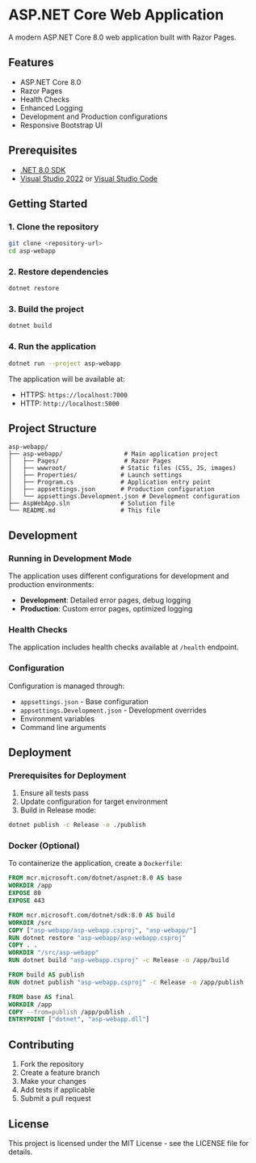 # ASP.NET Core Web Application

A modern ASP.NET Core 8.0 web application built with Razor Pages.

## Features

- ASP.NET Core 8.0
- Razor Pages
- Health Checks
- Enhanced Logging
- Development and Production configurations
- Responsive Bootstrap UI

## Prerequisites

- [.NET 8.0 SDK](https://dotnet.microsoft.com/download/dotnet/8.0)
- [Visual Studio 2022](https://visualstudio.microsoft.com/) or [Visual Studio Code](https://code.visualstudio.com/)

## Getting Started

### 1. Clone the repository

```bash
git clone <repository-url>
cd asp-webapp
```

### 2. Restore dependencies

```bash
dotnet restore
```

### 3. Build the project

```bash
dotnet build
```

### 4. Run the application

```bash
dotnet run --project asp-webapp
```

The application will be available at:
- HTTPS: `https://localhost:7000`
- HTTP: `http://localhost:5000`

## Project Structure

```
asp-webapp/
├── asp-webapp/                 # Main application project
│   ├── Pages/                  # Razor Pages
│   ├── wwwroot/               # Static files (CSS, JS, images)
│   ├── Properties/            # Launch settings
│   ├── Program.cs             # Application entry point
│   ├── appsettings.json       # Production configuration
│   └── appsettings.Development.json # Development configuration
├── AspWebApp.sln              # Solution file
└── README.md                  # This file
```

## Development

### Running in Development Mode

The application uses different configurations for development and production environments:

- **Development**: Detailed error pages, debug logging
- **Production**: Custom error pages, optimized logging

### Health Checks

The application includes health checks available at `/health` endpoint.

### Configuration

Configuration is managed through:
- `appsettings.json` - Base configuration
- `appsettings.Development.json` - Development overrides
- Environment variables
- Command line arguments

## Deployment

### Prerequisites for Deployment

1. Ensure all tests pass
2. Update configuration for target environment
3. Build in Release mode:

```bash
dotnet publish -c Release -o ./publish
```

### Docker (Optional)

To containerize the application, create a `Dockerfile`:

```dockerfile
FROM mcr.microsoft.com/dotnet/aspnet:8.0 AS base
WORKDIR /app
EXPOSE 80
EXPOSE 443

FROM mcr.microsoft.com/dotnet/sdk:8.0 AS build
WORKDIR /src
COPY ["asp-webapp/asp-webapp.csproj", "asp-webapp/"]
RUN dotnet restore "asp-webapp/asp-webapp.csproj"
COPY . .
WORKDIR "/src/asp-webapp"
RUN dotnet build "asp-webapp.csproj" -c Release -o /app/build

FROM build AS publish
RUN dotnet publish "asp-webapp.csproj" -c Release -o /app/publish

FROM base AS final
WORKDIR /app
COPY --from=publish /app/publish .
ENTRYPOINT ["dotnet", "asp-webapp.dll"]
```

## Contributing

1. Fork the repository
2. Create a feature branch
3. Make your changes
4. Add tests if applicable
5. Submit a pull request

## License

This project is licensed under the MIT License - see the LICENSE file for details.
